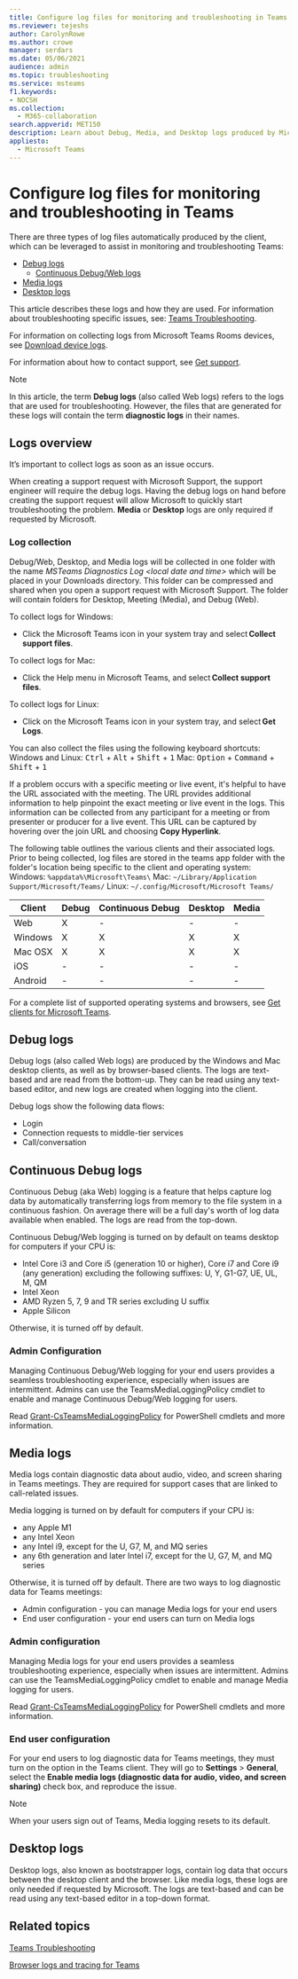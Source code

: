 ```yaml
---
title: Configure log files for monitoring and troubleshooting in Teams
ms.reviewer: tejeshs
author: CarolynRowe
ms.author: crowe
manager: serdars
ms.date: 05/06/2021
audience: admin
ms.topic: troubleshooting
ms.service: msteams
f1.keywords:
- NOCSH
ms.collection:
  - M365-collaboration
search.appverid: MET150
description: Learn about Debug, Media, and Desktop logs produced by Microsoft Teams, where they can be found, and how they can help with monitoring and troubleshooting.
appliesto:
  - Microsoft Teams
---
```


# Configure log files for monitoring and troubleshooting in Teams

There are three types of log files automatically produced by the client, which can be leveraged to assist in monitoring and troubleshooting Teams:

-   [Debug logs](#debug-logs)
    - [Continuous Debug/Web logs](#continuous-debug-logs)
-   [Media logs](#media-logs)
-   [Desktop logs](#desktop-logs)

This article describes these logs and how they are used. For information about troubleshooting specific issues, see: [Teams Troubleshooting](/MicrosoftTeams/troubleshoot/teams).

For information on collecting logs from Microsoft Teams Rooms devices, see [Download device logs](/microsoftteams/rooms/rooms-manage#download-device-logs).

For information about how to contact support, see [Get support](/microsoft-365/business-video/get-help-support).

> [!NOTE]
> In this article, the term **Debug logs** (also called Web logs) refers to the logs that are used for troubleshooting. However, the files that are generated for these logs will contain the term **diagnostic logs** in their names.

## Logs overview

It’s important to collect logs as soon as an issue occurs.

When creating a support request with Microsoft Support, the support engineer will require the debug logs. Having the debug logs on hand before creating the support request will allow Microsoft to quickly start troubleshooting the problem. **Media** or **Desktop** logs are only required if requested by Microsoft.

### Log collection

Debug/Web, Desktop, and Media logs will be collected in one folder with the name _MSTeams Diagnostics Log \<local date and time\>_ which will be placed in your Downloads directory. This folder can be compressed and shared when you open a support request with Microsoft Support. The folder will contain folders for Desktop, Meeting (Media), and Debug (Web).

To collect logs for Windows:
 - Click the Microsoft Teams icon in your system tray and select **Collect support files**.

To collect logs for Mac:
 - Click the Help menu in Microsoft Teams, and select **Collect support files**.

To collect logs for Linux:
 - Click on the Microsoft Teams icon in your system tray, and select **Get Logs**.

You can also collect the files using the following keyboard shortcuts:
Windows and Linux: <kbd>Ctrl</kbd> + <kbd>Alt</kbd> + <kbd>Shift</kbd> + <kbd>1</kbd>
Mac: <kbd>Option</kbd> + <kbd>Command</kbd> + <kbd>Shift</kbd> + <kbd>1</kbd>

If a problem occurs with a specific meeting or live event, it's helpful to have the URL associated with the meeting. The URL provides additional information to help pinpoint the exact meeting or live event in the logs. This information can be collected from any participant for a meeting or from presenter or producer for a live event. This URL can be captured by hovering over the join URL and choosing **Copy Hyperlink**.

The following table outlines the various clients and their associated logs. Prior to being collected, log files are stored in the teams app folder with the folder's location being specific to the client and operating system: Windows: `%appdata%\Microsoft\Teams\`
Mac: `~/Library/Application Support/Microsoft/Teams/`
Linux: `~/.config/Microsoft/Microsoft Teams/`

|Client   |Debug    | Continuous Debug|Desktop  |Media    |
|---------|---------|-----------------|---------|---------|
|Web      |X        |-                |-        |-        |
|Windows  |X        |X                |X        |X        |
|Mac OSX  |X        |X                |X        |X        |
|iOS      |-        |-                |-        |-        |
|Android  |-        |-                |-        |-        |


For a complete list of supported operating systems and browsers, see [Get clients for Microsoft Teams](get-clients.md).

## Debug logs

Debug logs (also called Web logs) are produced by the Windows and Mac desktop clients, as well as by browser-based clients. The logs are text-based and are read from the bottom-up. They can be read using any text-based editor, and new logs are created when logging into the client.

Debug logs show the following data flows:
-   Login
-   Connection requests to middle-tier services
-   Call/conversation

## Continuous Debug logs

Continuous Debug (aka Web) logging is a feature that helps capture log data by automatically transferring logs from memory to the file system in a continuous fashion. On average there will be a full day's worth of log data available when enabled. The logs are read from the top-down.

Continuous Debug/Web logging is turned on by default on teams desktop for computers if your CPU is:
 - Intel Core i3 and Core i5 (generation 10 or higher), Core i7 and Core i9 (any generation) excluding the following suffixes: U, Y, G1-G7, UE, UL, M, QM
- Intel Xeon
- AMD Ryzen 5, 7, 9 and TR series excluding U suffix
- Apple Silicon

Otherwise, it is turned off by default.

### Admin Configuration
Managing Continuous Debug/Web logging for your end users provides a seamless troubleshooting experience, especially when issues are intermittent. Admins can use the TeamsMediaLoggingPolicy cmdlet to enable and manage Continuous Debug/Web logging for users.

Read [Grant-CsTeamsMediaLoggingPolicy](/powershell/module/teams/grant-csteamsmedialoggingpolicy) for PowerShell cmdlets and more information.


## Media logs

Media logs contain diagnostic data about audio, video, and screen sharing in Teams meetings. They are required for support cases that are linked to call-related issues.

Media logging is turned on by default for computers if your CPU is:
- any Apple M1
- any Intel Xeon
- any Intel i9, except for the U, G7, M, and MQ series
- any 6th generation and later Intel i7, except for the U, G7, M, and MQ series

Otherwise, it is turned off by default. There are two ways to log diagnostic data for Teams meetings:
- Admin configuration - you can manage Media logs for your end users
- End user configuration - your end users can turn on Media logs

### Admin configuration

Managing Media logs for your end users provides a seamless troubleshooting experience, especially when issues are intermittent. Admins can use the TeamsMediaLoggingPolicy cmdlet to enable and manage Media logging for users.

Read [Grant-CsTeamsMediaLoggingPolicy](/powershell/module/teams/grant-csteamsmedialoggingpolicy) for PowerShell cmdlets and more information.

### End user configuration

For your end users to log diagnostic data for Teams meetings, they must turn on the option in the Teams client. They will go to **Settings** > **General**, select the **Enable media logs (diagnostic data for audio, video, and screen sharing)** check box, and reproduce the issue.

> [!NOTE]
> When your users sign out of Teams, Media logging resets to its default.

## Desktop logs

Desktop logs, also known as bootstrapper logs, contain log data that occurs between the desktop client and the browser. Like media logs, these logs are only needed if requested by Microsoft. The logs are text-based and can be read using any text-based editor in a top-down format.

## Related topics

[Teams Troubleshooting](/MicrosoftTeams/troubleshoot/teams)

[Browser logs and tracing for Teams](/MicrosoftTeams/browser-logs-and-tracing-for-teams)
